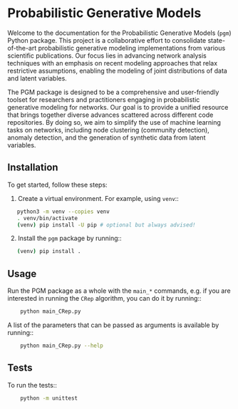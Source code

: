 # Probabilistic Generative Models

Welcome to the documentation for the Probabilistic Generative Models (``pgm``) Python package. This project is a
collaborative effort to consolidate state-of-the-art probabilistic generative modeling implementations from various
scientific publications. Our focus lies in advancing network analysis techniques with an emphasis on recent modeling
approaches that relax restrictive assumptions, enabling the modeling of joint distributions of data and latent
variables.

The PGM package is designed to be a comprehensive and user-friendly toolset for researchers and practitioners engaging
in probabilistic generative modeling for networks. Our goal is to provide a unified resource that brings together
diverse advances scattered across different code repositories. By doing so, we aim to simplify the use of machine
learning tasks on networks, including node clustering (community detection), anomaly detection, and the generation of
synthetic data from latent variables.

## Installation

To get started, follow these steps:

1. Create a virtual environment. For example, using ``venv``::

```bash
   python3 -m venv --copies venv
   . venv/bin/activate
   (venv) pip install -U pip # optional but always advised!
```

2. Install the ``pgm`` package by running::

```bash
   (venv) pip install .
```

## Usage

Run the PGM package as a whole with the `main_*` commands, e.g. if you are interested in running the `CRep` algorithm,
you can do it by running::

```bash
    python main_CRep.py
```

A list of the parameters that can be passed as arguments is available by running::

```bash
    python main_CRep.py --help
```

## Tests

To run the tests::

```bash
    python -m unittest
```

